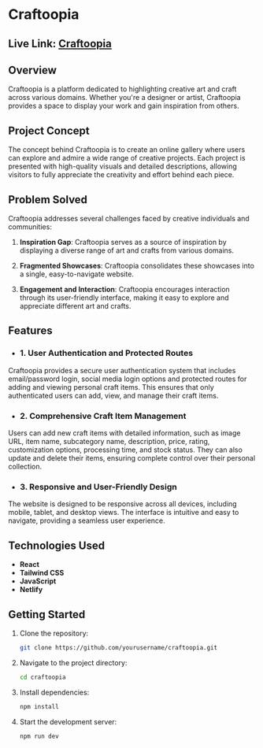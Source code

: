 # Craftoopia

## Live Link: [Craftoopia](https://craftoopia.netlify.app/) 

## Overview

Craftoopia is a platform dedicated to highlighting creative art and craft across various domains. Whether you're a designer or artist, Craftoopia provides a space to display your work and gain inspiration from others. 

## Project Concept

The concept behind Craftoopia is to create an online gallery where users can explore and admire a wide range of creative projects. Each project is presented with high-quality visuals and detailed descriptions, allowing visitors to fully appreciate the creativity and effort behind each piece. 

## Problem Solved

Craftoopia addresses several challenges faced by creative individuals and communities:
   
1. **Inspiration Gap**:  Craftoopia serves as a source of inspiration by displaying a diverse range of art and crafts from various domains.
   
2. **Fragmented Showcases**: Craftoopia consolidates these showcases into a single, easy-to-navigate website.
   
3. **Engagement and Interaction**:  Craftoopia encourages interaction through its user-friendly interface, making it easy to explore and appreciate different art and crafts.

## Features

-	### 1. User Authentication and Protected Routes
Craftoopia provides a secure user authentication system that includes email/password login, social media login options and protected routes for adding and viewing personal craft items. This ensures that only authenticated users can add, view, and manage their craft items.

-	### 2. Comprehensive Craft Item Management
Users can add new craft items with detailed information, such as image URL, item name, subcategory name, description, price, rating, customization options, processing time, and stock status. They can also update and delete their items, ensuring complete control over their personal collection.

-	### 3. Responsive and User-Friendly Design
The website is designed to be responsive across all devices, including mobile, tablet, and desktop views. The interface is intuitive and easy to navigate, providing a seamless user experience.


## Technologies Used

- **React**
- **Tailwind CSS**
- **JavaScript**
- **Netlify**

## Getting Started

1. Clone the repository:
   ```bash
   git clone https://github.com/yourusername/craftoopia.git
2. Navigate to the project directory:
   ```bash
   cd craftoopia
3. Install dependencies:
   ```bash
   npm install
4. Start the development server:
   ```bash
   npm run dev
